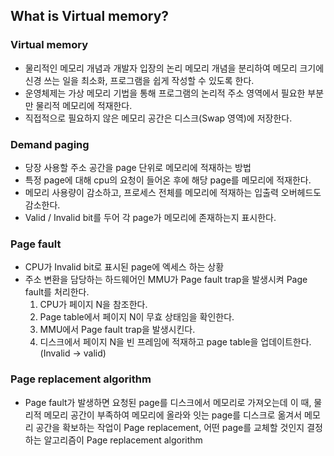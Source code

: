 ## What is Virtual memory?

### Virtual memory

- 물리적인 메모리 개념과 개발자 입장의 논리 메모리 개념을 분리하여 메모리 크기에 신경 쓰는 일을 최소화, 프로그램을 쉽게 작성할 수 있도록 한다.
- 운영체제는 가상 메모리 기법을 통해 프로그램의 논리적 주소 영역에서 필요한 부분만 물리적 메모리에 적재한다.
- 직접적으로 필요하지 않은 메모리 공간은 디스크(Swap 영역)에 저장한다.

### Demand paging

- 당장 사용할 주소 공간을 page 단위로 메모리에 적재하는 방법
- 특정 page에 대해 cpu의 요청이 들어온 후에 해당 page를 메모리에 적재한다.
- 메모리 사용량이 감소하고, 프로세스 전체를 메모리에 적재하는 입출력 오버헤드도 감소한다.
- Valid / Invalid bit를 두어 각 page가 메모리에 존재하는지 표시한다.

### Page fault

- CPU가 Invalid bit로 표시된 page에 엑세스 하는 상황
- 주소 변환을 담당하는 하드웨어인 MMU가 Page fault trap을 발생시켜 Page fault를 처리한다.
    1. CPU가 페이지 N을 참조한다.
    2. Page table에서 페이지 N이 무효 상태임을 확인한다.
    3. MMU에서 Page fault trap을 발생시킨다.
    4. 디스크에서 페이지 N을 빈 프레임에 적재하고 page table을 업데이트한다. (Invalid → valid)

### Page replacement algorithm

- Page fault가 발생하면 요청된 page를 디스크에서 메모리로 가져오는데 이 때, 물리적 메모리 공간이 부족하여 메모리에 올라와 잇는 page를 디스크로 옮겨서 메모리 공간을 확보하는 작업이 Page replacement, 어떤 page를 교체할 것인지 결정하는 알고리즘이 Page replacement algorithm
